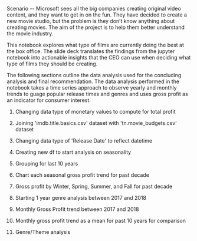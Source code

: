 

Scenario -- Microsoft sees all the big companies creating original video content, and they want to get in on the fun. They have decided to create a new movie studio, but the problem is they don’t know anything about creating movies. The aim of the project is to help them better understand the movie industry.

This notebook explores what type of films are currently doing the best at the box office. The slide deck translates the findings from the jupyter notebook into actionable insights that the CEO can use when deciding what type of films they should be creating.

The following sections outline the data analysis used for the concluding analysis and final recommendation. The data analysis performed in the notebook takes a time series approach to observe yearly and monthly trends to guage popular release times and genres and uses gross profit as an indicator for consumer interest. 

1. Changing data type of monetary values to compute for total profit 

2. Joining 'imdb.title.basics.csv' dataset with 'tn.movie_budgets.csv' dataset

3. Changing data type of 'Release Date' to reflect datetime

4. Creating new df to start analysis on seasonality

5. Grouping for last 10 years

6. Chart each seasonal gross profit trend for past decade

7. Gross profit by Winter, Spring, Summer, and Fall for past decade

8. Starting 1 year genre analysis between 2017 and 2018

9. Monthly Gross Profit trend between 2017 and 2018

10. Monthly gross profit trend as a mean for past 10 years for comparison 

11. Genre/Theme analysis
